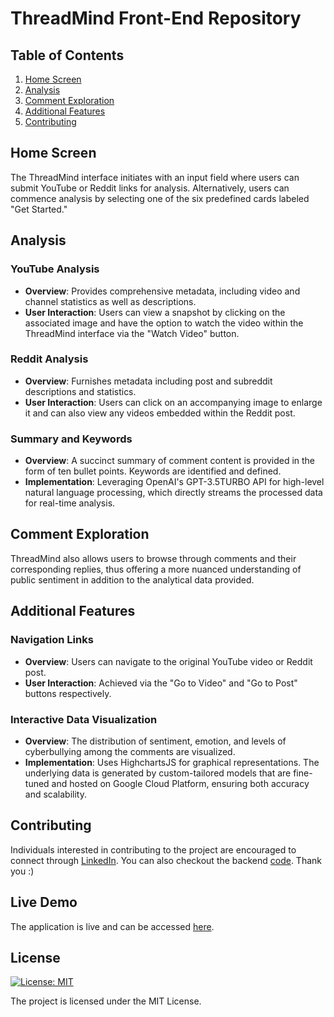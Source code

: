 # ThreadMind Front-End Repository

## Table of Contents
1. [Home Screen](#home-screen)
2. [Analysis](#analysis)
3. [Comment Exploration](#comment-exploration)
4. [Additional Features](#additional-features)
5. [Contributing](#contributing)

## Home Screen
The ThreadMind interface initiates with an input field where users can submit YouTube or Reddit links for analysis. Alternatively, users can commence analysis by selecting one of the six predefined cards labeled "Get Started."

## Analysis

### YouTube Analysis
- **Overview**: Provides comprehensive metadata, including video and channel statistics as well as descriptions.
- **User Interaction**: Users can view a snapshot by clicking on the associated image and have the option to watch the video within the ThreadMind interface via the "Watch Video" button.

### Reddit Analysis
- **Overview**: Furnishes metadata including post and subreddit descriptions and statistics.
- **User Interaction**: Users can click on an accompanying image to enlarge it and can also view any videos embedded within the Reddit post.

### Summary and Keywords
- **Overview**: A succinct summary of comment content is provided in the form of ten bullet points. Keywords are identified and defined.
- **Implementation**: Leveraging OpenAI's GPT-3.5TURBO API for high-level natural language processing, which directly streams the processed data for real-time analysis.

## Comment Exploration
ThreadMind also allows users to browse through comments and their corresponding replies, thus offering a more nuanced understanding of public sentiment in addition to the analytical data provided.

## Additional Features

### Navigation Links
- **Overview**: Users can navigate to the original YouTube video or Reddit post.
- **User Interaction**: Achieved via the "Go to Video" and "Go to Post" buttons respectively.

### Interactive Data Visualization
- **Overview**: The distribution of sentiment, emotion, and levels of cyberbullying among the comments are visualized.
- **Implementation**: Uses HighchartsJS for graphical representations. The underlying data is generated by custom-tailored models that are fine-tuned and hosted on Google Cloud Platform, ensuring both accuracy and scalability.
  
## Contributing
Individuals interested in contributing to the project are encouraged to connect through [LinkedIn](https://www.linkedin.com/in/farneet-singh-6b155b208/). You can also checkout the backend [code](https://github.com/farneet24/ThreadMind-Backend). Thank you :)

## Live Demo
The application is live and can be accessed [here](https://thread-mind.vercel.app/).

## License
[![License: MIT](https://img.shields.io/badge/License-MIT-yellow.svg)](https://opensource.org/licenses/MIT)

The project is licensed under the MIT License.
